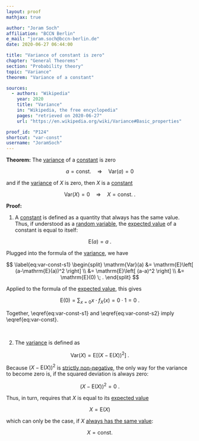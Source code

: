 ```yaml
---
layout: proof
mathjax: true

author: "Joram Soch"
affiliation: "BCCN Berlin"
e_mail: "joram.soch@bccn-berlin.de"
date: 2020-06-27 06:44:00

title: "Variance of constant is zero"
chapter: "General Theorems"
section: "Probability theory"
topic: "Variance"
theorem: "Variance of a constant"

sources:
  - authors: "Wikipedia"
    year: 2020
    title: "Variance"
    in: "Wikipedia, the free encyclopedia"
    pages: "retrieved on 2020-06-27"
    url: "https://en.wikipedia.org/wiki/Variance#Basic_properties"

proof_id: "P124"
shortcut: "var-const"
username: "JoramSoch"
---
```



**Theorem:** The [variance](/D/var) of a [constant](/D/const) is zero

$$ \label{eq:var-const}
a = \text{const.} \quad \Rightarrow \quad \mathrm{Var}(a) = 0
$$

and if the [variance](/D/var) of $X$ is zero, then $X$ is a [constant](/D/const)

$$ \label{eq:var-zero}
\mathrm{Var}(X) = 0 \quad \Rightarrow \quad X = \text{const.} \; .
$$


**Proof:**

1) A [constant](/D/const) is defined as a quantity that always has the same value. Thus, if understood as a [random variable](/D/rvar), the [expected value](/D/mean) of a constant is equal to itself:

$$ \label{eq:mean-const}
\mathrm{E}(a) = a \; .
$$

Plugged into the formula of the [variance](/D/var), we have

$$ \label{eq:var-const-s1}
\begin{split}
\mathrm{Var}(a) &= \mathrm{E}\left[ (a-\mathrm{E}(a))^2 \right] \\
&= \mathrm{E}\left[ (a-a)^2 \right] \\
&= \mathrm{E}(0) \; .
\end{split}
$$

Applied to the formula of the [expected value](/D/mean), this gives

$$ \label{eq:var-const-s2}
\mathrm{E}(0) = \sum_{x=0} x \cdot f_X(x) = 0 \cdot 1 = 0 \; .
$$

Together, \eqref{eq:var-const-s1} and \eqref{eq:var-const-s2} imply \eqref{eq:var-const}.

<br>

2) The [variance](/D/var) is defined as

$$ \label{eq:var}
\mathrm{Var}(X) = \mathrm{E}\left[ (X-\mathrm{E}(X))^2 \right] \; .
$$

Because $(X-\mathrm{E}(X))^2$ is [strictly non-negative](/P/mean-nonneg), the only way for the variance to become zero is, if the squared deviation is always zero:

$$ \label{eq:sqr-dev-zero}
(X-\mathrm{E}(X))^2 = 0 \; .
$$

Thus, in turn, requires that $X$ is equal to its [expected value](/D/mean)

$$ \label{eq:X-eq-E-X}
X = \mathrm{E}(X)
$$

which can only be the case, if $X$ [always has the same value](/D/const):

$$ \label{eq:X-const}
X = \text{const.}
$$